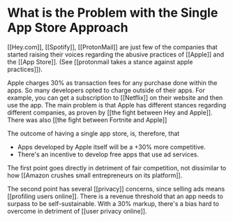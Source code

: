 # What is the Problem with the Single App Store Approach
[[Hey.com]], [[Spotify]], [[ProtonMail]] are just few of the companies that started raising their voices regarding the abusive practices of [[Apple]] and the [[App Store]]. (See [[protonmail takes a stance against apple practices]]). 

Apple charges 30% as transaction fees for any purchase done within the apps. So many developers opted to charge outside of their apps. For example, you can get a subscription to [[Netflix]] on their website and then use the app. The main problem is that Apple has different stances regarding different companies, as proven by [[the fight between Hey and Apple]]. There was also [[the fight between Fortnite and Apple]]

The outcome of having a single app store, is, therefore, that 

- Apps developed by Apple itself will be a +30% more competitive.
- There's an incentive to develop free apps that use ad services.

The first point goes directly in detriment of fair competition, not dissimilar to how [[Amazon crushes small entrepreneurs on its platform]]. 

The second point has several [[privacy]] concerns, since selling ads means [[profiling users online]]. There is a revenue threshold that an app needs to surpass to be self-sustainable. With a 30% markup, there's a bias hard to overcome in detriment of [[user privacy online]]. 